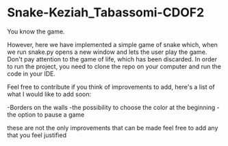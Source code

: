 # Snake-Keziah_Tabassomi-CDOF2
You know the game.

However, here we have implemented a simple game of snake which, when we run snake.py opens a new window and lets the user play the game.
Don't pay attention to the game of life, which has been discarded.
In order to run the project, you need to clone the repo on your computer and run the code in your IDE.

Feel free to contribute if you think of improvements to add, here's a list of what I would like to add soon:
  
  -Borders on the walls
  -the possibility to choose the color at the beginning
  -the option to pause a game
  
these are not the only improvements that can be made feel free to add any that you feel justified
